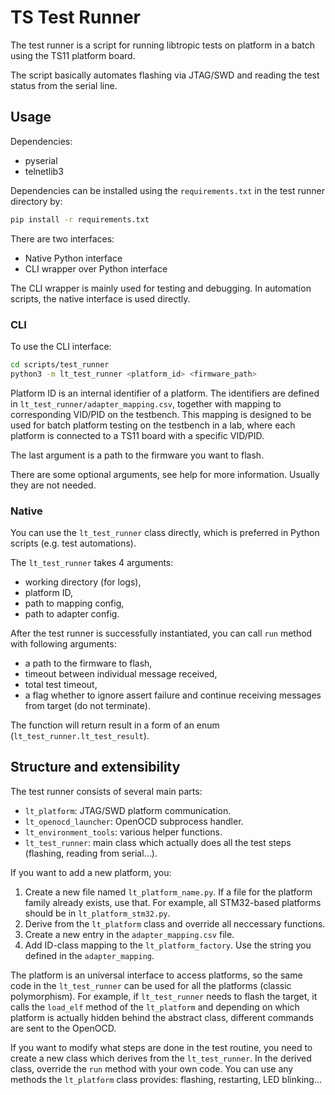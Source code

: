 # TS Test Runner
The test runner is a script for running libtropic tests on platform in a batch using the TS11
platform board.

The script basically automates flashing via JTAG/SWD and reading the test status from
the serial line.


## Usage
Dependencies:
- pyserial
- telnetlib3

Dependencies can be installed using the `requirements.txt` in the test runner directory by:
```sh
pip install -r requirements.txt
```

There are two interfaces:
- Native Python interface
- CLI wrapper over Python interface

The CLI wrapper is mainly used for testing and debugging. In automation scripts, the native
interface is used directly.

### CLI
To use the CLI interface:
```sh
cd scripts/test_runner
python3 -m lt_test_runner <platform_id> <firmware_path>
```

Platform ID is an internal identifier of a platform. The identifiers are defined in `lt_test_runner/adapter_mapping.csv`, together with mapping to corresponding VID/PID on the testbench. This mapping is designed to be used for batch platform testing on the testbench in a lab, where each platform is connected to a TS11 board with a specific VID/PID.

The last argument is a path to the firmware you want to flash.

There are some optional arguments, see help for more information. Usually they are not needed.

### Native
You can use the `lt_test_runner` class directly, which is preferred in Python scripts (e.g. test automations).

The `lt_test_runner` takes 4 arguments:
- working directory (for logs),
- platform ID,
- path to mapping config,
- path to adapter config.

After the test runner is successfully instantiated, you can call `run` method with following arguments:
- a path to the firmware to flash,
- timeout between individual message received,
- total test timeout,
- a flag whether to ignore assert failure and continue receiving messages from target (do not terminate).

The function will return result in a form of an enum (`lt_test_runner.lt_test_result`).

## Structure and extensibility
The test runner consists of several main parts:
- `lt_platform`: JTAG/SWD platform communication.
- `lt_openocd_launcher`: OpenOCD subprocess handler.
- `lt_environment_tools`: various helper functions.
- `lt_test_runner`: main class which actually does all the test steps (flashing, reading from serial...).

If you want to add a new platform, you:
1. Create a new file named `lt_platform_name.py`. If a file for the platform family already exists, use that. For example, all STM32-based platforms should be in `lt_platform_stm32.py`.
2. Derive from the `lt_platform` class and override all neccessary functions.
3. Create a new entry in the `adapter_mapping.csv` file.
4. Add ID-class mapping to the `lt_platform_factory`. Use the string you defined in the `adapter_mapping`.

The platform is an universal interface to access platforms, so the same code in the `lt_test_runner` can be used for all the platforms (classic polymorphism). For example, if `lt_test_runner` needs to flash the target, it calls the `load_elf` method of the `lt_platform` and depending on which platform is actually hidden behind the abstract class, different commands are sent to the OpenOCD.

If you want to modify what steps are done in the test routine, you need to create a new class which
derives from the `lt_test_runner`. In the derived class, override the `run` method with your own code.
You can use any methods the `lt_platform` class provides: flashing, restarting, LED blinking...

